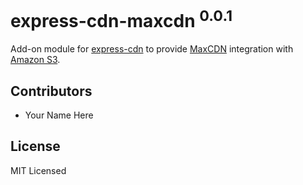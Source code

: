 
# express-cdn-maxcdn <sup>0.0.1</sup>

Add-on module for [express-cdn][1] to provide [MaxCDN][2] integration with [Amazon S3][3].



## Contributors

* Your Name Here



## License

MIT Licensed

[1]: https://github.com/niftylettuce/express-cdn
[2]: http://www.maxcdn.com/
[3]: http://aws.amazon.com/s3/
